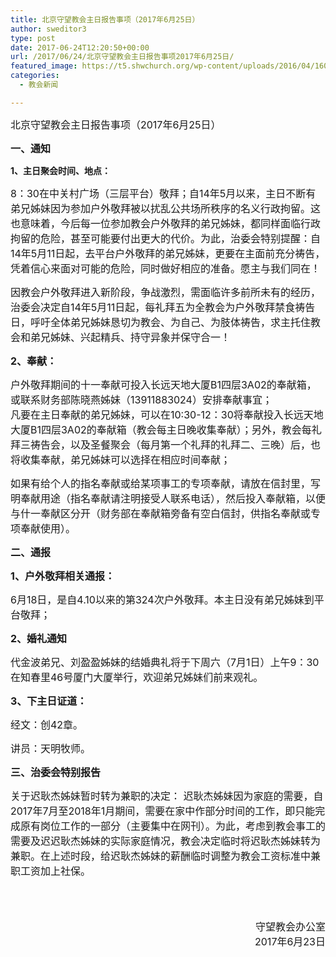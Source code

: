 ```yaml
---
title: 北京守望教会主日报告事项（2017年6月25日）
author: sweditor3
type: post
date: 2017-06-24T12:20:50+00:00
url: /2017/06/24/北京守望教会主日报告事项2017年6月25日/
featured_image: https://t5.shwchurch.org/wp-content/uploads/2016/04/160410-400x288.jpg
categories:
  - 教会新闻

---
```

<span style="font-size: 12pt;">北京守望教会主日报告事项（2017年6月25日）</span>

<!--more-->

<span style="font-size: 12pt;"><strong>一、通知</p> 

<p>
  1、主日聚会时间、地点：</strong></span>
</p>

<p>
  <span style="font-size: 12pt;">8：30在中关村广场（三层平台）敬拜；自14年5月以来，主日不断有弟兄姊妹因为参加户外敬拜被以扰乱公共场所秩序的名义行政拘留。这也意味着，今后每一位参加教会户外敬拜的弟兄姊妹，都同样面临行政拘留的危险，甚至可能要付出更大的代价。为此，治委会特别提醒：自14年5月11日起，去平台户外敬拜的弟兄姊妹，更要在主面前充分祷告，凭着信心来面对可能的危险，同时做好相应的准备。愿主与我们同在！</span>
</p>

<p>
  <span style="font-size: 12pt;">因教会户外敬拜进入新阶段，争战激烈，需面临许多前所未有的经历，治委会决定自14年5月11日起，每礼拜五为全教会为户外敬拜禁食祷告日，呼吁全体弟兄姊妹恳切为教会、为自己、为肢体祷告，求主托住教会和弟兄姊妹、兴起精兵、持守异象并保守合一！</span>
</p>

<p>
  <span style="font-size: 12pt;"><strong>2、奉献：</strong></span>
</p>

<p>
  <span style="font-size: 12pt;">户外敬拜期间的十一奉献可投入长远天地大厦B1四层3A02的奉献箱，或联系财务部陈晓燕姊妹（13911883024）安排奉献事宜；</span><br /> <span style="font-size: 12pt;">凡要在主日奉献的弟兄姊妹，可以在10:30-12：30将奉献投入长远天地大厦B1四层3A02的奉献箱（教会每主日晚收集奉献）；另外，教会每礼拜三祷告会，以及圣餐聚会（每月第一个礼拜的礼拜二、三晚）后，也将收集奉献，弟兄姊妹可以选择在相应时间奉献；</span>
</p>

<p>
  <span style="font-size: 12pt;">如果有给个人的指名奉献或给某项事工的专项奉献，请放在信封里，写明奉献用途（指名奉献请注明接受人联系电话），然后投入奉献箱，以便与什一奉献区分开（财务部在奉献箱旁备有空白信封，供指名奉献或专项奉献使用）。</span>
</p>

<p>
  <span style="font-size: 12pt;"><strong>二、通报</strong></span>
</p>

<p>
  <span style="font-size: 12pt;"><strong>1、户外敬拜相关通报：</strong></span>
</p>

<p>
  <span style="font-size: 12pt;">6月18日，是自4.10以来的第324次户外敬拜。本主日没有弟兄姊妹到平台敬拜；</span>
</p>

<p>
  <span style="font-size: 12pt;"><strong>2、婚礼通知</strong></span>
</p>

<p>
  <span style="font-size: 12pt;">代金波弟兄、刘盈盈姊妹的结婚典礼将于下周六（7月1日）上午9：30在知春里46号厦门大厦举行，欢迎弟兄姊妹们前来观礼。</span>
</p>

<p>
  <span style="font-size: 12pt;"><strong>3、下主日证道：</strong></span>
</p>

<p>
  <span style="font-size: 12pt;">经文：创42章。</span>
</p>

<p>
  <span style="font-size: 12pt;">讲员：天明牧师。</span>
</p>

<p>
  <span style="font-size: 12pt;"><strong>三、治委会特别报告</strong></span>
</p>

<p>
  <span style="font-size: 12pt;">关于迟耿杰姊妹暂时转为兼职的决定： 迟耿杰姊妹因为家庭的需要，自2017年7月至2018年1月期间，需要在家中作部分时间的工作，即只能完成原有岗位工作的一部分（主要集中在网刊）。为此，考虑到教会事工的需要及迟迟耿杰姊妹的实际家庭情况，教会决定临时将迟耿杰姊妹转为兼职。在上述时段，给迟耿杰姊妹的薪酬临时调整为教会工资标准中兼职工资加上社保。</span>
</p>

<p>
  &nbsp;
</p>

<p style="text-align: right;">
  <span style="font-size: 12pt;"><br /> 守望教会办公室</span><br /> <span style="font-size: 12pt;">2017年6月23日</span>
</p>